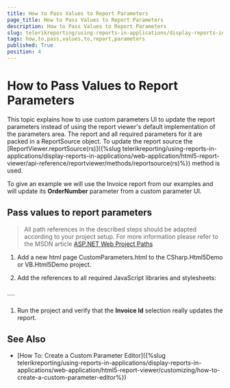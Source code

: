 ```yaml
---
title: How to Pass Values to Report Parameters
page_title: How to Pass Values to Report Parameters 
description: How to Pass Values to Report Parameters
slug: telerikreporting/using-reports-in-applications/display-reports-in-applications/web-application/html5-report-viewer/customizing/how-to-pass-values-to-report-parameters
tags: how,to,pass,values,to,report,parameters
published: True
position: 4
---
```


# How to Pass Values to Report Parameters

This topic explains how to use custom parameters UI to update the report parameters instead of using the report viewer's default implementation of the parameters area. The report and all required parameters for it are packed in a ReportSource object. To update the report source the [ReportViewer.reportSource(rs)]({%slug telerikreporting/using-reports-in-applications/display-reports-in-applications/web-application/html5-report-viewer/api-reference/reportviewer/methods/reportsource(rs)%}) method is used. 

To give an example we will use the Invoice report from our examples and will update its __OrderNumber__ parameter from a custom parameter UI. 

## Pass values to report parameters

> All path references in the described steps should be adapted according to your project setup. For more information please refer to the MSDN article [ASP.NET Web Project Paths](http://msdn.microsoft.com/en-us/library/ms178116.aspx) 


1. Add a new html page CustomParameters.html to the CSharp.Html5Demo or VB.Html5Demo project.

1. Add the references to all required JavaScript libraries and stylesheets:
    
    ````html
<!DOCTYPE html>
<html xmlns="http://www.w3.org/1999/xhtml">
<head>
    <title>Telerik HTML5 Report Viewer</title>
    <meta name="viewport" content="width=device-width, initial-scale=1, maximum-scale=1" />
    <script src="https://ajax.googleapis.com/ajax/libs/jquery/3.3.1/jquery.min.js" /script>
    <link href="/kendo/styles/kendo.common.min.css" rel="stylesheet" />
    <link href="/kendo/styles/kendo.blueopal.min.css" rel="stylesheet" />
    <script src="/ReportViewer/js/telerikReportViewer.kendo-16.0.22.119.min.js" /script>
    <script src="/ReportViewer/js/telerikReportViewer-16.0.22.119.min.js" /script>
    <style>
        #reportViewer1 {
            position: absolute;
            left: 5px;
            right: 5px;
            top: 40px;
            bottom: 5px;
            font-family: 'segoe ui', 'ms sans serif';
            overflow: hidden;
        }
    </style>
</head>
````

1. Add the custom parameter UI - a dropdown selector with a few values:
    
    ````html
<div id="invoiceIdSelector">
    <label for="invoiceId">Invoices</label>
    <select id="invoiceId" title="Select the Invoice ID">
        <option value="SO51081">SO51081</option>
        <option value="SO51082" selected="selected">SO51082</option>
        <option value="SO51083">SO51083</option>
    </select>
</div>
````

1. Add the ReportViewer placeholder
    
    ````html
<div id="reportViewer1">
    loading...
</div>
````

1. Now initialize the report viewer. We will use the minimal set of all [possible options]({%slug telerikreporting/using-reports-in-applications/display-reports-in-applications/web-application/html5-report-viewer/api-reference/report-viewer-initialization%}). Please note how the value from the custom UI is used to set the __OrderNumber__ report parameter initially: 
    
    ````js
$(document).ready(function () {
    $("#reportViewer1").telerik_ReportViewer({
        serviceUrl: "api/reports/",
        reportSource: {
            report: "Telerik.Reporting.Examples.CSharp.Invoice, CSharp.ReportLibrary",
            parameters: { OrderNumber: $('#invoiceId option:selected').val() }
        },
        ready: function () {
            //this.refreshReport();
        }
    });
});
````

1. Add code that updates the ReportSource parameters collection with the selected __Invoice Id__ from the dropdown box: 
    
    ````js
$('#invoiceId').change(function () {
    var viewer = $("#reportViewer1").data("telerik_ReportViewer");
    viewer.reportSource({
        report: viewer.reportSource().report,
        parameters: { OrderNumber: $(this).val() }
    });
    //setting the HTML5 Viewer's reportSource, causes a refresh automatically
    //if you need to force a refresh for other case, use:
    //viewer.refreshReport();
});
````

1. The HTML page that we have just created should looks like this:
    
    ````html
<!DOCTYPE html>
<html xmlns="http://www.w3.org/1999/xhtml">
<head>
    <title>Telerik HTML5 Report Viewer Demo With Custom Parameter</title>
    <meta name="viewport" content="width=device-width, initial-scale=1, maximum-scale=1" />
    <script src="https://ajax.googleapis.com/ajax/libs/jquery/3.3.1/jquery.min.js" /script>
    <link href="https://kendo.cdn.telerik.com/2022.1.301/styles/kendo.common.min.css" rel="stylesheet" />
    <link href="https://kendo.cdn.telerik.com/token>kendosubsetversion</token>/styles/kendo.blueopal.min.css" rel="stylesheet" />
    <script src="/ReportViewer/js/telerikReportViewer.kendo.<token>buildversion</token>.min.js" /script>
    <script src="ReportViewer/js/telerikReportViewer-16.0.22.119.min.js" /script>
    <style>
        #reportViewer1 {
            position: absolute;
            left: 5px;
            right: 5px;
            top: 40px;
            bottom: 5px;
            overflow: hidden;
            font-family: Verdana, Arial;
        }
    </style>
</head>
<body>
    <div id="invoiceIdSelector">
        <label for="invoiceId">Invoices</label>
        <select id="invoiceId" title="Select the Invoice ID">
            <option value="SO51081">SO51081</option>
            <option value="SO51082" selected="selected">SO51082</option>
            <option value="SO51083">SO51083</option>
        </select>
    </div>
    <div id="reportViewer1">
        loading...
    </div>
    <script type="text/javascript">
        $(document).ready(function () {
            $("#reportViewer1").telerik_ReportViewer({
                    serviceUrl: "api/reports/",
                    reportSource: {
                        report: "Telerik.Reporting.Examples.CSharp.Invoice, CSharp.ReportLibrary",
                        parameters: { OrderNumber: $('#invoiceId option:selected').val() }
                    },
              });
          });
            $('#invoiceId').change(function () {
                var viewer = $("#reportViewer1").data("telerik_ReportViewer");
                viewer.reportSource({
                    report: viewer.reportSource().report,
                    parameters: { OrderNumber: $(this).val() }
                });
                //setting the HTML5 Viewer's reportSource, causes a refresh automatically
                //if you need to force a refresh for other case, use:
                //viewer.refreshReport();
            });
    </script>
</body>
</html>
````

1. Run the project and verify that the __Invoice Id__ selection really updates the report. 


## See Also

* [How To: Create a Custom Parameter Editor]({%slug telerikreporting/using-reports-in-applications/display-reports-in-applications/web-application/html5-report-viewer/customizing/how-to-create-a-custom-parameter-editor%})
